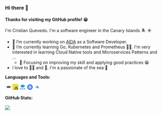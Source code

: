 ### Hi there 👋

#### Thanks for visiting my GitHub profile! 😀

I'm Cristian Quevedo. I'm a software engineer in the Canary Islands 🏝 ☀

<!--
- 🔭 I’m currently working on ...
- 🌱 I’m currently learning ...
- 👯 I’m looking to collaborate on ...
- 🤔 I’m looking for help with ...
- 💬 Ask me about ...
- 📫 How to reach me: ...
- 😄 Pronouns: ...
- ⚡ Fun fact: ...
-->

- 🔭 I’m currently working on [AIDA](https://www.aidacanarias.com/) as a Software Developer.
- 🌱 I’m currently learning Go, Kubernetes and Prometheus 🐱‍💻. I'm very interested in learning Cloud Native tools and Microservices Patterns and ...
  -  🎯 Focusing on improving my skill and applying good practices 😁
- I love to 🏊‍♂️ and 🤿. I'm a passionate of the sea 🌊

**Languages and Tools:**  

<code><img height="20" src="https://raw.githubusercontent.com/github/explore/80688e429a7d4ef2fca1e82350fe8e3517d3494d/topics/go/go.png"></code>
<code><img height="20" src="https://raw.githubusercontent.com/github/explore/80688e429a7d4ef2fca1e82350fe8e3517d3494d/topics/javascript/javascript.png"></code>
<code><img height="20" src="https://raw.githubusercontent.com/github/explore/80688e429a7d4ef2fca1e82350fe8e3517d3494d/topics/docker/docker.png"></code>
<code><img height="20" src="https://raw.githubusercontent.com/github/explore/80688e429a7d4ef2fca1e82350fe8e3517d3494d/topics/kubernetes/kubernetes.png"></code>
<code><img height="20" src="https://raw.githubusercontent.com/github/explore/80688e429a7d4ef2fca1e82350fe8e3517d3494d/topics/azure/azure.png"></code>


**GitHub Stats:**  

<a href="https://github.com/CristianQS/CristianQS">
  <img align="center" src="https://github-readme-stats.vercel.app/api/top-langs/?username=joanlopez&hide=html,objective-c&title_color=ffffff&text_color=c9cacc&icon_color=2bbc8a&bg_color=1d1f21" />
</a>
